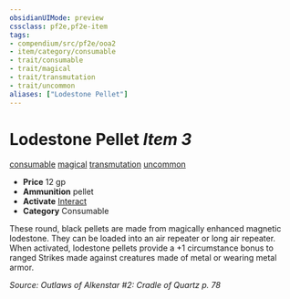 ```yaml
---
obsidianUIMode: preview
cssclass: pf2e,pf2e-item
tags:
- compendium/src/pf2e/ooa2
- item/category/consumable
- trait/consumable
- trait/magical
- trait/transmutation
- trait/uncommon
aliases: ["Lodestone Pellet"]
---
```

# Lodestone Pellet *Item 3*  
[consumable](../../../Rules/traits/consumable.md)  [magical](../../../Rules/traits/magical.md)  [transmutation](../../../Rules/traits/transmutation.md)  [uncommon](../../../Rules/traits/uncommon.md)  

- **Price** 12 gp
- **Ammunition** pellet
- **Activate** [Interact](../../../Rules/actions/interact.md)
- **Category** Consumable

These round, black pellets are made from magically enhanced magnetic lodestone. They can be loaded into an air repeater or long air repeater. When activated, lodestone pellets provide a +1 circumstance bonus to ranged Strikes made against creatures made of metal or wearing metal armor.

*Source: Outlaws of Alkenstar #2: Cradle of Quartz p. 78*